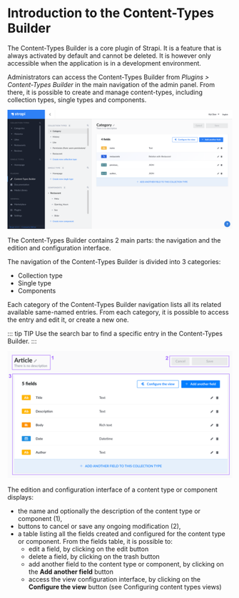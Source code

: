 # Introduction to the Content-Types Builder

The Content-Types Builder is a core plugin of Strapi. It is a feature that is always activated by default and cannot be deleted. It is however only accessible when the application is in a development environment.

Administrators can access the Content-Types Builder from _Plugins > Content-Types Builder_ in the main navigation of the admin panel. From there, it is possible to create and manage content-types, including collection types, single types and components.

![Content-Types Builder interface](../assets/content-types-builder/content-types-builder.png)

The Content-Types Builder contains 2 main parts: the navigation and the edition and configuration interface.

The navigation of the Content-Types Builder is divided into 3 categories:

- Collection type
- Single type 
- Components

Each category of the Content-Types Builder navigation lists all its related available same-named entries. From each category, it is possible to access the entry and edit it, or create a new one.

::: tip TIP
Use the search bar to find a specific entry in the Content-Types Builder.
:::

![Content-Types Builder's edition interface](../assets/content-types-builder/content-types-builder_edition.png)

The edition and configuration interface of a content type or component displays:

- the name and optionally the description of the content type or component (1),
- buttons to cancel or save any ongoing modification (2),
- a table listing all the fields created and configured for the content type or component. From the fields table, it is possible to:
  - edit a field, by clicking on the edit button <Fa-PencilAlt />
  - delete a field, by clicking on the trash button <Fa-TrashAlt />
  - add another field to the content type or component, by clicking on the **Add another field** button
  - access the view configuration interface, by clicking on the **Configure the view** button (see Configuring content types views)